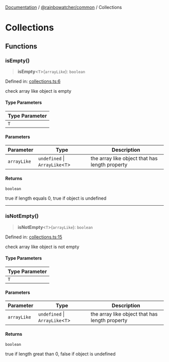 [Documentation](../../README.md) / [@rainbowatcher/common](../README.md) / Collections

# Collections

## Functions

### isEmpty()

> **isEmpty**\<`T`\>(`arrayLike`): `boolean`

Defined in: [collections.ts:6](https://github.com/rainbowatcher/js-utils/blob/863115a1625327043cdd04e9106ea4a32f58a369/packages/common/src/collections.ts#L6)

check array like object is empty

#### Type Parameters

| Type Parameter |
| -------------- |
| `T`            |

#### Parameters

| Parameter   | Type                              | Description                                    |
| ----------- | --------------------------------- | ---------------------------------------------- |
| `arrayLike` | `undefined` \| `ArrayLike`\<`T`\> | the array like object that has length property |

#### Returns

`boolean`

true if length equals 0, true if object is undefined

---

### isNotEmpty()

> **isNotEmpty**\<`T`\>(`arrayLike`): `boolean`

Defined in: [collections.ts:15](https://github.com/rainbowatcher/js-utils/blob/863115a1625327043cdd04e9106ea4a32f58a369/packages/common/src/collections.ts#L15)

check array like object is not empty

#### Type Parameters

| Type Parameter |
| -------------- |
| `T`            |

#### Parameters

| Parameter   | Type                              | Description                                    |
| ----------- | --------------------------------- | ---------------------------------------------- |
| `arrayLike` | `undefined` \| `ArrayLike`\<`T`\> | the array like object that has length property |

#### Returns

`boolean`

true if length great than 0, false if object is undefined
